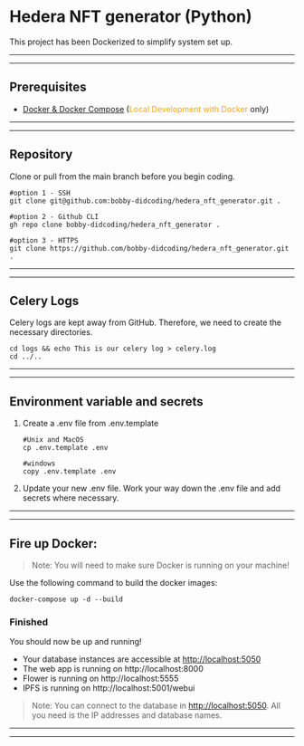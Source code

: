 # Hedera NFT generator (Python)
This project has been Dockerized to simplify system set up.
***
***

## Prerequisites
* [Docker & Docker Compose](https://docs.docker.com/desktop/) (<span style="color:orange">Local Development with Docker</span> only)

***
***

## Repository
Clone or pull from the main branch before you begin coding.
```
#option 1 - SSH
git clone git@github.com:bobby-didcoding/hedera_nft_generator.git .

#option 2 - Github CLI
gh repo clone bobby-didcoding/hedera_nft_generator .

#option 3 - HTTPS
git clone https://github.com/bobby-didcoding/hedera_nft_generator.git .
```

***
***

## Celery Logs
Celery logs are kept away from GitHub. Therefore, we need to create the necessary directories.
```
cd logs && echo This is our celery log > celery.log
cd ../..
```

***
***

## Environment variable and secrets
1. Create a .env file from .env.template
    ```
    #Unix and MacOS
    cp .env.template .env

    #windows
    copy .env.template .env
    ```

2. Update your new .env file. Work your way down the .env file and add secrets where necessary.

***
***

## Fire up Docker:

>Note: You will need to make sure Docker is running on your machine!

Use the following command to build the docker images:
```
docker-compose up -d --build
```

### Finished
You should now be up and running!

* Your database instances are accessible at [http://localhost:5050](http://localhost:5050)
* The web app is running on  http://localhost:8000
* Flower is running on  http://localhost:5555
* IPFS is running on http://localhost:5001/webui

>Note: You can connect to the database in [http://localhost:5050](PGAdmin). All you need is the IP addresses and database names.

***
***
